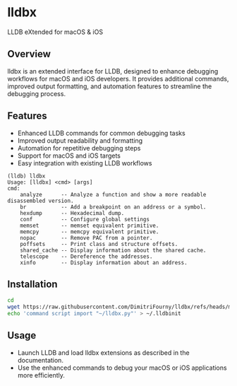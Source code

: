 # lldbx

LLDB eXtended for macOS & iOS


## Overview

lldbx is an extended interface for LLDB, designed to enhance debugging workflows for macOS and iOS developers. It provides additional commands, improved output formatting, and automation features to streamline the debugging process.


## Features

- Enhanced LLDB commands for common debugging tasks
- Improved output readability and formatting
- Automation for repetitive debugging steps
- Support for macOS and iOS targets
- Easy integration with existing LLDB workflows

```
(lldb) lldbx
Usage: [lldbx] <cmd> [args]
cmd:
    analyze      -- Analyze a function and show a more readable disassembled version.
    br           -- Add a breakpoint on an address or a symbol.
    hexdump      -- Hexadecimal dump.
    conf         -- Configure global settings
    memset       -- memset equivalent primitive.
    memcpy       -- memcpy equivalent primitive.
    nopac        -- Remove PAC from a pointer.
    poffsets     -- Print class and structure offsets.
    shared_cache -- Display information about the shared cache.
    telescope    -- Dereference the addresses.
    xinfo        -- Display information about an address.
```


## Installation

```sh
cd
wget https://raw.githubusercontent.com/DimitriFourny/lldbx/refs/heads/main/lldbx.py
echo 'command script import "~/lldbx.py"' > ~/.lldbinit
```


## Usage

- Launch LLDB and load lldbx extensions as described in the documentation.
- Use the enhanced commands to debug your macOS or iOS applications more efficiently.


